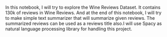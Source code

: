 In this notebook, I will try to explore the Wine Reviews Dataset. It contains 130k of reviews in Wine Reviews. And at the end of this notebook, I will try to make simple text summarizer that will summarize given reviews. The summarized reviews can be used as a reviews title also.I will use Spacy as natural language processing library for handling this project.
